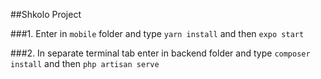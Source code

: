 ##Shkolo Project

###1. Enter in `mobile` folder and type `yarn install` and then `expo start`

###2. In separate terminal tab enter in backend folder and type `composer install` and then `php artisan serve`